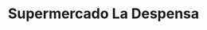 ---
title: "Supermercado La Despensa"
url: /arenas-de-san-pedro/supermercado-la-despensa/
shop: supermercado
---